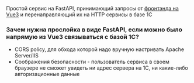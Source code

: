 <p> Простой сервис на FastAPI, принимающий запросы от <a href="https://github.com/HythlodaeusKonstantin/ordermanagementsystem">фронтэнда на Vue3</a> и перенаправляющий их на HTTP сервисы в базе 1С </p>

### Зачем нужна прослойка в виде FastAPI, если можно было напрямую из Vue3 связываться c базой 1С?
* CORS policy, для обхода которой надо вручную настривать Apache Server/IIS
* Соображения безопасности - пользователь сервиса в своем браузере не сможет увидеть ни адрес сервера на 1С, ни какие-либо авторизационные данные
